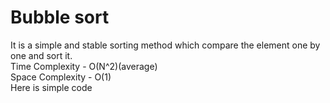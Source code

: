 # Bubble sort
It is a simple and stable sorting method which compare the element one by one and sort it.
<br>Time Complexity - O(N^2)(average)
<br>Space Complexity - O(1)
<br>Here is simple code
